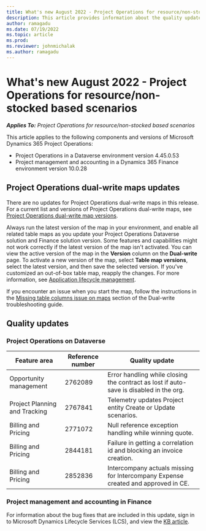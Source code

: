 ```yaml
---
title: What's new August 2022 - Project Operations for resource/non-stocked based scenarios
description: This article provides information about the quality updates that are available in the August 2022 release of Microsoft Dynamics 365 Project Operations for resource/non-stocked based scenarios.
author: ramagadu
ms.date: 07/19/2022
ms.topic: article
ms.prod:
ms.reviewer: johnmichalak 
ms.author: ramagadu
---
```


# What's new August 2022 - Project Operations for resource/non-stocked based scenarios

_**Applies To:** Project Operations for resource/non-stocked based scenarios_

This article applies to the following components and versions of Microsoft Dynamics 365 Project Operations:

- Project Operations in a Dataverse environment version 4.45.0.53
- Project management and accounting in a Dynamics 365 Finance environment version 10.0.28

## Project Operations dual-write maps updates

There are no updates for Project Operations dual-write maps in this release. For a current list and versions of Project Operations dual-write maps, see [Project Operations dual-write map versions](../environment/resource-dual-write-maps.md).

Always run the latest version of the map in your environment, and enable all related table maps as you update your Project Operations Dataverse solution and Finance solution version. Some features and capabilities might not work correctly if the latest version of the map isn't activated. You can view the active version of the map in the **Version** column on the **Dual-write** page. To activate a new version of the map, select **Table map versions**, select the latest version, and then save the selected version. If you've customized an out-of-box table map, reapply the changes. For more information, see [Application lifecycle management](/dynamics365/fin-ops-core/dev-itpro/data-entities/dual-write/app-lifecycle-management).

If you encounter an issue when you start the map, follow the instructions in the [Missing table columns issue on maps](/dynamics365/fin-ops-core/dev-itpro/data-entities/dual-write/dual-write-troubleshooting-finops-upgrades#missing-table-columns-issue-on-maps) section of the Dual-write troubleshooting guide.

## Quality updates

### Project Operations on Dataverse

| Feature area | Reference number | Quality update |
| --- | --- | --- |
| Opportunity management | 2762089 | Error handling while closing the contract as lost if auto-save is disabled in the org.|
|Project Planning and Tracking | 2767841 | Telemetry updates Project entity Create or Update scenarios.|
|Billing and Pricing | 2771072 | Null reference exception handling while winning quote.|
|Billing and Pricing | 2844181 |Failure in getting a correlation id and blocking an invoice creation.|
|Billing and Pricing | 2852836 | Intercompany actuals missing for Intercompany Expense created and approved in CE.|


### Project management and accounting in Finance

For information about the bug fixes that are included in this update, sign in to Microsoft Dynamics Lifecycle Services (LCS), and view the [KB article](https://fix.lcs.dynamics.com/Issue/Details?bugId=694438).
